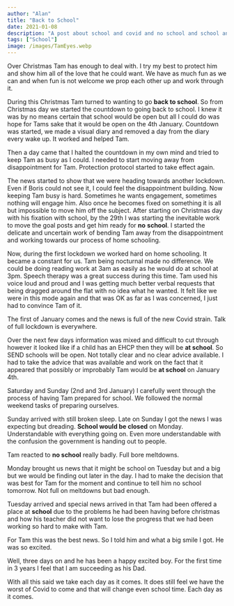 ```yaml
---
author: "Alan"
title: "Back to School"
date: 2021-01-08
description: "A post about school and covid and no school and school and autism"
tags: ["School"]
image: /images/TamEyes.webp
---
```


Over Christmas Tam has enough to deal with. I try my best to protect him and show him all of the love that he could want. We have as much fun as we can and when fun is not welcome we prop each other up and work through it. 

During this Christmas Tam turned to wanting to go **back to school**. So from Christmas day we started the countdown to going back to school. I knew it was by no means certain that school would be open but all I could do was hope for Tams sake that it would be open on the 4th January. Countdown was started, we made a visual diary and removed a day from the diary every wake up. It worked and helped Tam.

Then a day came that I halted the countdown in my own mind and tried to keep Tam as busy as I could. I needed to start moving away from disappointment for Tam. Protection protocol started to take effect again.

The news started to show that we were heading towards another lockdown. Even if Boris could not see it, I could feel the disappointment building. Now keeping Tam busy is hard. Sometimes he wants engagement, sometimes nothing will engage him. Also once he becomes fixed on something it is all but impossible to move him off the subject. After starting on Christmas day with his fixation with school, by the 29th I was starting the inevitable work to move the goal posts and get him ready for **no** **school**. I started the delicate and uncertain work of bending Tam away from the disappointment and working towards our process of home schooling. 

Now, during the first lockdown we worked hard on home schooling. It became a constant for us. Tam being nocturnal made no difference. We could be doing reading work at 3am as easily as he would do at school at 3pm. Speech therapy was a great success during this time. Tam used his voice loud and proud and I was getting much better verbal requests that being dragged around the flat with no idea what he wanted. It felt like we were in this mode again and that was OK as far as I was concerned, I just had to convince Tam of it.

The first of January comes and the news is full of the new Covid strain. Talk of full lockdown is everywhere.

Over the next few days information was mixed and difficult to cut through however it looked like if a child has an EHCP then they will be **at school**. So SEND schools will be open. Not totally clear and no clear advice available. I had to take the advice that was available and work on the fact that it appeared that possibly or improbably Tam would be **at school** on January 4th.

Saturday and Sunday (2nd and 3rd January) I carefully went through the process of having Tam prepared for school. We followed the normal weekend tasks of preparing ourselves.

Sunday arrived with still broken sleep. Late on Sunday I got the news I was expecting but dreading. **School would be closed** on Monday. Understandable with everything going on. Even more understandable with the confusion the government is handing out to people.

Tam reacted to **no school** really badly. Full bore meltdowns. 

Monday brought us news that it might be school on Tuesday but and a big but we would be finding out later in the day. I had to make the decision that was best for Tam for the moment and continue to tell him no school tomorrow. Not full on meltdowns but bad enough.

Tuesday arrived and special news arrived in that Tam had been offered a place at **school** due to the problems he had been having before christmas and how his teacher did not want to lose the progress that we had been working so hard to make with Tam.

For Tam this was the best news. So I told him and what a big smile I got. He was so excited.

Well, three days on and he has been a happy excited boy. For the first time in 3 years I feel that I am succeeding as his Dad. 

With all this said we take each day as it comes. It does still feel we have the worst of Covid to come and that will change even school time. Each day as it comes.